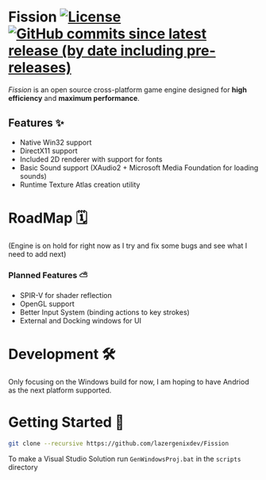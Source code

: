 # Fission [![License](https://img.shields.io/github/license/lazergenixdev/Fission?color=dodgerblue&style=plastic)](https://github.com/lazergenixdev/Fission/blob/master/LICENSE) [![GitHub commits since latest release (by date including pre-releases)](https://img.shields.io/github/commits-since/lazergenixdev/Fission/latest/master?include_prereleases&style=plastic)](https://github.com/lazergenixdev/Fission/commits/master)
*Fission* is an open source cross-platform game engine designed for **high efficiency** and **maximum performance**.

## Features ✨
- Native Win32 support
- DirectX11 support
- Included 2D renderer with support for fonts
- Basic Sound support (XAudio2 + Microsoft Media Foundation for loading sounds)
- Runtime Texture Atlas creation utility

# RoadMap 🗓
(Engine is on hold for right now as I try and fix some bugs and see what I need to add next)

### Planned Features ⛅
- SPIR-V for shader reflection
- OpenGL support
- Better Input System (binding actions to key strokes)
- External and Docking windows for UI

# Development 🛠
Only focusing on the Windows build for now, I am hoping to have Andriod as the next platform supported.

# Getting Started 🚀
```sh
git clone --recursive https://github.com/lazergenixdev/Fission
```
To make a Visual Studio Solution run `GenWindowsProj.bat` in the `scripts` directory
